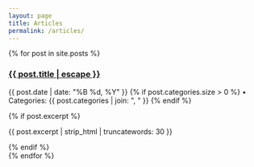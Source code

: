 ```yaml
---
layout: page
title: Articles
permalink: /articles/
---
```


<div class="article-list">
{% for post in site.posts %}
  <article class="article-item">
    <h3><a href="{{ post.url | relative_url }}">{{ post.title | escape }}</a></h3>
    <p class="article-meta">
      <time datetime="{{ post.date | date_to_xmlschema }}">{{ post.date | date: "%B %d, %Y" }}</time>
      {% if post.categories.size > 0 %}
        • Categories: {{ post.categories | join: ", " }}
      {% endif %}
    </p>
    {% if post.excerpt %}
      <p class="article-excerpt">{{ post.excerpt | strip_html | truncatewords: 30 }}</p>
    {% endif %}
  </article>
{% endfor %}
</div>